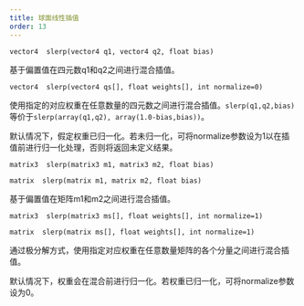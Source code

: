 ```yaml
---
title: 球面线性插值
order: 13
---
```

`vector4  slerp(vector4 q1, vector4 q2, float bias)`

基于偏置值在四元数q1和q2之间进行混合插值。

`vector4  slerp(vector4 qs[], float weights[], int normalize=0)`

使用指定的对应权重在任意数量的四元数之间进行混合插值。`slerp(q1,q2,bias)`等价于`slerp(array(q1,q2), array(1.0-bias,bias))`。

默认情况下，假定权重已归一化。若未归一化，可将normalize参数设为1以在插值前进行归一化处理，否则将返回未定义结果。

`matrix3  slerp(matrix3 m1, matrix3 m2, float bias)`

`matrix  slerp(matrix m1, matrix m2, float bias)`

基于偏置值在矩阵m1和m2之间进行混合插值。

`matrix3  slerp(matrix3 ms[], float weights[], int normalize=1)`

`matrix  slerp(matrix ms[], float weights[], int normalize=1)`

通过极分解方式，使用指定对应权重在任意数量矩阵的各个分量之间进行混合插值。

默认情况下，权重会在混合前进行归一化。若权重已归一化，可将normalize参数设为0。